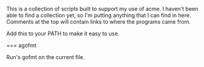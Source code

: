This is a collection of scripts built to support my use of acme. I haven't been able to find a collection yet, so I'm putting anything that I can find in here. Comments at the top will contain links to where the programs came from.

Add this to your PATH to make it easy to use.

=== agofmt

Run's gofmt on the current file.